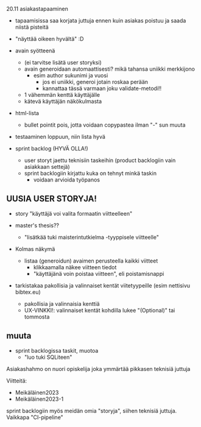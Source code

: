 20.11 asiakastapaaminen

- tapaamisissa saa korjata juttuja ennen kuin asiakas poistuu ja saada niistä pisteitä

- "näyttää oikeen hyvältä" :D

- avain syötteenä
    - (ei tarvitse lisätä user storyksi)
    - avain generoidaan automaattisesti? mikä tahansa uniikki merkkijono
        - esim author sukunimi ja vuosi
            - jos ei uniikki, generoi jotain roskaa perään
            - kannattaa tässä varmaan joku validate-metodi!!
    - 1 vähemmän kenttä käyttäjälle
    - kätevä käyttäjän näkökulmasta

- html-lista
    - bullet pointit pois, jotta voidaan copypastea ilman "-" sun muuta

- testaaminen loppuun, niin lista hyvä

- sprint backlog (HYVÄ OLLA!) 
    - user storyt jaettu teknisiin taskeihin (product backlogiin vain asiakkaan settejä)
    - sprint backlogiin kirjattu kuka on tehnyt minkä taskin
        - voidaan arvioida työpanos

## UUSIA USER STORYJA!
- story "käyttäjä voi valita formaatin viitteelleen"
- master's thesis??
    - "lisätkää tuki maisterintutkielma -tyyppisele viitteelle"

- Kolmas näkymä
    - listaa (generoidun) avaimen perusteella kaikki viitteet
        - klikkaamalla näkee viitteen tiedot
        - "käyttäjänä voin poistaa viitteen", eli poistamisnappi

- tarkistakaa pakollisia ja valinnaiset kentät viitetyypeille (esim nettisivu bibtex.eu)
    - pakollisia ja valinnaisia kenttiä
    - UX-VINKKI!: valinnaiset kentät kohdilla lukee "(Optional)" tai tommosta


## muuta
- sprint backlogissa taskit, muotoa
    - "luo tuki SQLiteen"

Asiakashahmo on nuori opiskelija joka ymmärtää pikkasen teknisiä juttuja


Viitteitä:
- Meikäläinen2023
- Meikäläinen2023-1


sprint backlogiin myös meidän omia "storyja", siihen teknisiä juttuja. Vaikkapa "CI-pipeline"